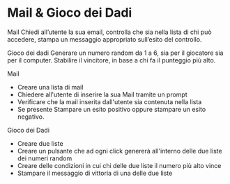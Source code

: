Mail & Gioco dei Dadi
===

Mail
  Chiedi all’utente la sua email,
  controlla che sia nella lista di chi può accedere,
  stampa un messaggio appropriato sull’esito del controllo.

Gioco dei dadi
  Generare un numero random da 1 a 6, sia per il giocatore sia per il computer.
  Stabilire il vincitore, in base a chi fa il punteggio più alto.

  <!-- Consigli del giorno:
1. scriviamo sempre prima dei commenti in italiano per capire cosa vogliamo fare
2. javascript non fa nulla da solo, dobbiamo dirgli noi cosa vogliamo fare
3. si ma noi cosa vogliamo fare?
4. torniamo a scrivere in italiano
5. proviamo ad immaginare le operazioni che vogliamo far svolgere al nostro programma così come lo faremmo “a mano” -->

<!-- Ragionamento -->

Mail
  - Creare una lista di mail
  - Chiedere all'utente di inserire la sua Mail tramite un prompt 
  - Verificare che la mail inserita dall'utente sia contenuta nella lista
  - Se presente Stampare un esito positivo
     oppure stampare un esito negativo.

Gioco dei Dadi
  - Creare due liste
  - Creare un pulsante che ad ogni click genererà all'interno delle due liste dei numeri random
  - Creare delle condizioni in cui chi delle due liste il numero più alto vince
  - Stampare il messaggio di vittoria di una delle due liste    